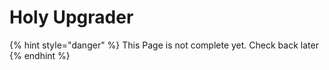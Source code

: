 # Holy Upgrader

{% hint style="danger" %}
This Page is not complete yet. Check back later
{% endhint %}

